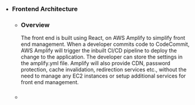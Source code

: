 - ### Frontend Architecture
  - ### Overview
  
    The front end is built using React, on AWS Amplify to simplify front end management. When a developer commits code to CodeCommit, AWS Amplify will trigger the inbuilt CI/CD pipeline to deploy the change to the application. The developer can store the settings in the amplify.yml file. Amplify will also provide CDN, password protection, cache invalidation, redirection services etc., without the need to manage any EC2 instances or setup additional services for front end management.
    
  - ### 

